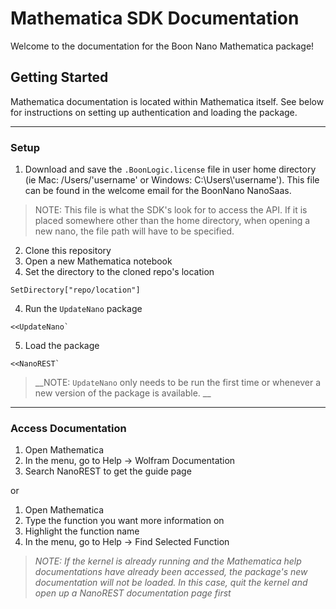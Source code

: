 # Mathematica SDK Documentation
Welcome to the documentation for the Boon Nano Mathematica package!

## Getting Started
Mathematica documentation is located within Mathematica itself. See below for instructions on setting up authentication and loading the package.

---------
### Setup
1. Download and save the `.BoonLogic.license` file in user home directory (ie Mac: /Users/'username' or Windows: C:\\Users\\'username'). This file can be found in the welcome email for the BoonNano NanoSaas.
>NOTE: This file is what the SDK's look for to access the API. If it is placed somewhere other than the home directory, when opening a new nano, the file path will have to be specified.

2. Clone this repository
2. Open a new Mathematica notebook
3. Set the directory to the cloned repo's location
```
SetDirectory["repo/location"]
```
4. Run the `UpdateNano` package
```
<<UpdateNano`
```
5. Load the package
```
<<NanoREST`
```

>__NOTE: `UpdateNano` only needs to be run the first time or whenever a new version of the package is available.   __

-------
### Access Documentation
1. Open Mathematica
2. In the menu, go to Help -> Wolfram Documentation
3. Search NanoREST to get the guide page

or   
1. Open Mathematica
2. Type the function you want more information on
3. Highlight the function name
4. In the menu, go to Help -> Find Selected Function

>*NOTE: If the kernel is already running and the Mathematica help documentations have already been accessed, the package's new documentation will not be loaded. In this case, quit the kernel and open up a NanoREST documentation page first*
